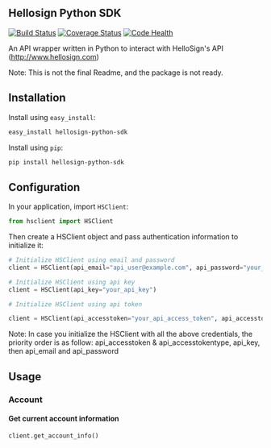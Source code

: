 Hellosign Python SDK
-------------------
[![Build Status](https://travis-ci.org/minhdanh/hellosign-python-sdk.png?branch=master)](https://travis-ci.org/minhdanh/hellosign-python-sdk) [![Coverage Status](https://coveralls.io/repos/minhdanh/hellosign-python-sdk/badge.png)](https://coveralls.io/r/minhdanh/hellosign-python-sdk) [![Code Health](https://landscape.io/github/minhdanh/hellosign-python-sdk/master/landscape.png)](https://landscape.io/github/minhdanh/hellosign-python-sdk/master)

An API wrapper written in Python to interact with HelloSign's API (http://www.hellosign.com)

Note: This is not the final Readme, and the package is not ready.

## Installation

Install using `easy_install`:

````sh
easy_install hellosign-python-sdk
````

Install using `pip`:

````sh
pip install hellosign-python-sdk
````

## Configuration

In your application, import `HSClient`:

````python
from hsclient import HSClient
````

Then create a HSClient object and pass authentication information to initialize it:

````python
# Initialize HSClient using email and password
client = HSClient(api_email="api_user@example.com", api_password="your_password")

# Initialize HSClient using api key
client = HSClient(api_key="your_api_key")

# Initialize HSClient using api token

client = HSClient(api_accesstoken="your_api_access_token", api_accesstokentype="your_api_access_token_type")
````
Note: In case you initialize the HSClient with all the above credentials, the priority order is as follow: api_accesstoken & api_accesstokentype, api_key, then api_email and api_password

## Usage

### Account

#### Get current account information

````python
client.get_account_info()
````